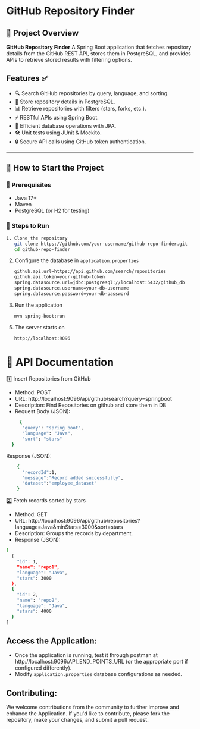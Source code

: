 # GitHub Repository Finder

## 📌 Project Overview

**GitHub Repository Finder** A Spring Boot application that fetches repository details from the GitHub REST API, stores them in PostgreSQL, and provides APIs to retrieve stored results with filtering options. 

## Features ✅

 -   🔍 Search GitHub repositories by query, language, and sorting.
 -   💾 Store repository details in PostgreSQL.
 -    📊 Retrieve repositories with filters (stars, forks, etc.).
 -   ⚡ RESTful APIs using Spring Boot.
 -   🔄 Efficient database operations with JPA.
 -   🛠️ Unit tests using JUnit & Mockito.
 -   🔒 Secure API calls using GitHub token authentication. 

---

## 🚀 How to Start the Project

### 📌 Prerequisites
- Java 17+  
- Maven  
- PostgreSQL (or H2 for testing)  

### 🔧 Steps to Run

```sh
1. Clone the repository  
   git clone https://github.com/your-username/github-repo-finder.git
   cd github-repo-finder 
```
2. Configure the database in `application.properties`  
```sh
   github.api.url=https://api.github.com/search/repositories
   github.api.token=your-github-token
   spring.datasource.url=jdbc:postgresql://localhost:5432/github_db
   spring.datasource.username=your-db-username
   spring.datasource.password=your-db-password 
```
3. Run the application
```sh
   mvn spring-boot:run  
```
5. The server starts on
```sh
   http://localhost:9096
```


# 📌 API Documentation

1️⃣ Insert Repositories from GitHub
   - Method: POST  
   - URL: http://localhost:9096/api/github/search?query=springboot
   - Description: Find Repositories on github and store them in DB
   - Request Body (JSON):
```sh
     {
      "query": "spring boot",
      "language": "Java",
      "sort": "stars"
  }
```
Response (JSON):
```sh
    {
      "recordId":1,
      "message":"Record added successfully",
      "dataset":"employee_dataset"
    }
```

2️⃣ Fetch records sorted by stars  
   - Method: GET  
   - URL: http://localhost:9096/api/github/repositories?language=Java&minStars=3000&sort=stars
   - Description: Groups the records by department.
   - Response (JSON):
```sh  
[
  {
    "id": 1,
    "name": "repo1",
    "language": "Java",
    "stars": 3000
  },
  {
    "id": 2,
    "name": "repo2",
    "language": "Java",
    "stars": 4000
  }
]

```

## Access the Application:
- Once the application is running, test it through postman at http://localhost:9096/API_END_POINTS_URL (or the appropriate port if configured differently).
- Modify `application.properties` database configurations as needed.

## Contributing:
We welcome contributions from the community to further improve and enhance the Application. If you'd like to contribute, please fork the repository, make your changes, and submit a pull request.
